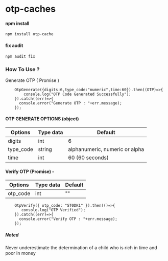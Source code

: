 # otp-caches

#### npm install
```
npm install otp-cache
```

#### fix audit
```
npm audit fix
```


### How To Use ?

Generate OTP ( Promise )
```
    OtpGenerate({digits:6,type_code:"numeric",time:60}).then((OTP)=>{
        console.log("OTP Code Generated Successfully");
    }).catch((err)=>{
      console.error("Generate OTP : "+err.message);
    });
```

#### OTP GENERATE OPTIONS (object)
| Options | Type data | Default |
| --- | --- | --- |
| digits | int | 6 |
| type_code | string | alphanumeric, numeric or alpha |
| time | int | 60 (60 seconds) |



#### Verify OTP (Promise) - 
| Options | Type data | Default |
| --- | --- | --- |
| otp_code | int | "" |

```
    OtpVerify({ otp_code: "ST0DK1" }).then(()=>{
       console.log("OTP Verified");
    }).catch((err)=>{
      console.error("Verify OTP : "+err.message);
    });
```


##### Noted
Never underestimate the determination of a child who is rich in time and poor in money
